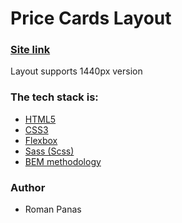 # Price Cards Layout

### [Site link](https://romontherock.github.io/Price-Cards-Layout/)

Layout supports 1440px version

### The tech stack is:

- [HTML5](https://en.wikipedia.org/wiki/HTML5)
- [CSS3](https://en.wikipedia.org/wiki/Cascading_Style_Sheets)
- [Flexbox](https://en.wikipedia.org/wiki/CSS_Flexible_Box_Layout)
- [Sass (Scss)](https://sass-lang.com/)
- [BEM methodology](https://en.bem.info/methodology/)

### Author

- Roman Panas

